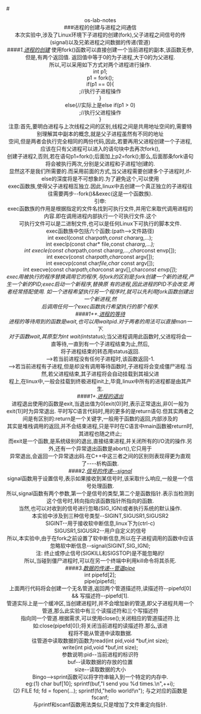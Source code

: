 #<center>os-lab-notes  
###进程的创建与进程之间通信  
    本次实验中,涉及了Linux环境下子进程的创建(fork),父子进程之间信号的传(signal)以及兄弟进程之间数据的传递(管道)  
####*1.[进程的创建](#readme)* 
        使用fork()函数可以直接创建一个当前进程的副本,该函数无参,但是,有两个返回值. 返回值中等于0的为子进程,大于0的为父进程.  
    所以,可以采用如下方式对两个进程进行操作.  
        int p1;  
        p1 = fork();  
        if(p1 == 0){  
            ;//执行子进程操作  
        }  
        else{//实际上是else if(p1 > 0)  
            ;//执行父进程操作  
        }  
    注意:首先,要明白进程与上次线程之间的区别,线程之间是共用地址空间的,需要特别理解其中副本的概念,就是父子进程虽然有不同的地址  
    空间,但是两者会执行完全相同的两份代码,因此,若要再用父进程创建一个子进程,应该在只有父进程可以进入的语句块中去再次fork(),  
    创建子进程2,否则,若在语句p1=fork();后面加上p2=fork();那么,后面那条fork语句将会被执行两次,分别是父进程和子进程1创建的.  
    显然这不是我们所需要的.而采用前面的方式,当父进程需要创建多个子进程时,if-else的深度将是不可想象的.为了避免这个,可以使用  
    exec函数族,使得父子进程相互独立.因此,linux中去创建一个真正独立的子进程往往需要两步--fork()&&exec(这是一个函数族).   
    引申:  
        exec函数族的作用是根据指定的文件名找到可执行文件,并用它来取代调用进程的内容.即在调用进程内部执行一个可执行文件.这个  
    可执行文件可以是二进制文件,也可以是任何Linux下可执行的脚本文件.  
        exec函数族中包括六个函数:(path-->文件路径)  
            int execl(const char*path,const char*arg,...);  
            int execlp(const char* file,const char*arg,...);  
            int execle(const char*path,const char*arg,...,char*const envp[]);  
            int execv(const char*path,char*const argv[]);  
            int execvp(const char*file,char* const argv[]);  
            int execve(const char*path,char*const argv[],char*const envp[]);  
        exec用被执行的程序替换调用它的程序,与fork的区别是:fork创建一个新的进程,产生一个新的PID;exec启动一个新程序,替换原
    有的进程,因此进程的PID不会改变.两者经常搭配使用. 如一个进程希望执行另一个程序时,就可以先利用fork函数创建出一个新进程,然  
    后调用任何一个exec函数执行希望执行的那个程序.  
####*1++.[进程的等待](#readme)*  
        进程的等待用到的函数是wait,也可以用waitpid.对于两者的用法可以直接man一下.  
        对于函数wait,其原型为int wait(int*status);当父进程调用此函数时,父进程将会一直等待,一直到有一个子进程结束为止,然后,  
    将子进程结束的转态用status返回.  
        -->若当前进程没有任何子进程时,该函数返回-1.  
        -->若当前进程有子进程,但是却没有调用等待函数时,子进程将会变成僵尸进程.当然,若父进程结束,其子进程将会自动挂载到其祖父进  
    程上,在linux中,一般会挂载到终极进程init上,毕竟,linux中所有的进程都是由其产生.  
####*1+.[进程的退出](#readme)*  
        进程退出使用的函数是exit,当退出值为0[exit(0)]时,表示正常退出,非0[一般为exit(1)]时为异常退出.
        平时写C语言代码时,用的更多的是return语句.但其实两者之间是有区别的:return是一个关键字,一般用于函数的返回,内部涉及的  
    其实是堆栈调用的返回,并不会结束进程,只是平时在C语言中main函数被return时,其进程也随之终止;  
        而exit是一个函数,是系统级别的退出,直接结束进程,并关闭所有的I/O流的操作.另外,还有一个异常退出函数是abort(),它只用于  
    异常退出,会返回一个异常退出码.在C++中这三者之间的区别则表现得更为直观了----析构函数.  
####*2.[信号的传递--signal](#readme)*  
        signal函数用于设置信号,表示如果接收到某信号时,该采取什么响应,一般是一个信号处理函数.  
        所以,signal函数有两个参数,第一个是信号的类型,第二个是函数指针.表示当检测到这个信号时,转向指向该函数指针所指向的函数.  
    当然,也可以对收到的信号进行忽略(SIG_IGN)或者执行系统的默认操作.  
        本实验中涉及到三种信号类型--SIGINT,SIGUSR1,SIGUSR2  
            SIGINT--用于接收软中断信息,linux下为(ctrl-c)  
            SIGUSR1,SIGUSR2--用户自定义的信号  
        所以,本实验中,由于在fork之前设置了软中断信息,所以在子进程调用的函数中应该忽略软中断信息--signal(SIGINT,SIG_IGN);  
    注: 终止或停止信号(SIGKILL和SIGSTOP)是不能忽略的!  
        所以,当碰到僵尸进程时,可以在另一个终端中利用kill命令将其杀死.  
####*3.[数据的传递--管道pipe](./os/lab_fork/README.txt)*  
        int pipefd[2];  
        pipe(pipefd);  
        上面两行代码将会创建一个无名管道,返回两个管道描述符,读描述符--pipefd[0] && 写描述符--pipefd[1].  
        管道实际上是一个缓冲区,当创建进程时,并不会增加新的管道,即父子进程共用一个管道,那么此实验中有三个读描述符和三个写描述符  
    指向同一个管道.根据需求,可以使用close();关闭相应的管道描述符.比如:close(pipefd[0]);将关闭当前进程的读描述符.那么,该进  
    程将不能从管道中读取数据.  
        往管道中读取数据的函数为read(int pid,void *buf,int size);  
                            write(int pid,void *buf,int size);  
            参数说明:pid--当前进程的标识符  
                     buf--读取数据的存放的位置  
                     size--读取数据的大小  
        Bingo-->sprint函数可以将字符串输入到一个特定的内存中.  
        eg:(1) char buf[10]; sprintf(buf,"I send you %d times.\n",++i);  
           (2) FILE fd; fd = fopen(...); sprintf(fd,"hello world!\n");
         与之对应的函数是fscanf;  
         与printf和scanf函数用法类似,只是增加了文件重定向指针.  
